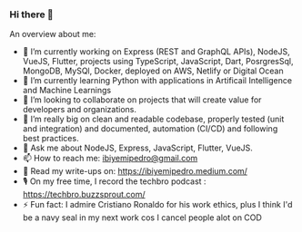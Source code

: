 ### Hi there 👋

An overview about me:

- 🔭 I’m currently working on Express (REST and GraphQL APIs), NodeJS, VueJS, Flutter, projects using TypeScript, JavaScript, Dart, PosrgresSql, MongoDB, MySQl, Docker,  deployed on AWS, Netlify or Digital Ocean
- 🌱 I’m currently learning Python with applications in Artificail Intelligence and Machine Learnings
- 👯 I’m looking to collaborate on projects that will create value for developers and organizations.
- 🎯 I’m really big on clean and readable codebase, properly tested (unit and integration) and documented, automation (CI/CD) and following best practices.
- 💬 Ask me about NodeJS, Express, JavaScript, Flutter, VueJS.
- 📫 How to reach me: ibiyemipedro@gmail.com
- 📠 Read my write-ups on: https://ibiyemipedro.medium.com/
- 🎙 On my free time, I record the techbro podcast : https://techbro.buzzsprout.com/
- ⚡ Fun fact: I admire Cristiano Ronaldo for his work ethics, plus I think I'd be a navy seal in my next work cos I cancel people alot on COD

